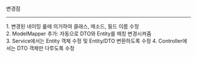 변경점
<hr>
1. 변경된 네이밍 룰에 의거하여 클래스, 메소드, 필드 이름 수정<br>
2. ModelMapper 추가: 자동으로 DTO와 Entity를 매칭 변경시켜줌<br>
3. Service에서는 Entity 객체 수정 및 Entity/DTO 변환하도록 수정
4. Controller에서는 DTO 객체만 다루도록 수정
